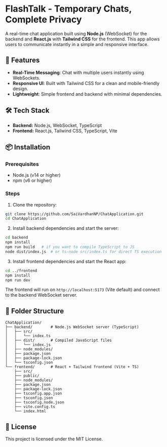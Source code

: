 # FlashTalk - Temporary Chats, Complete Privacy

A real-time chat application built using **Node.js** (WebSocket) for the backend and **React.js** with **Tailwind CSS** for the frontend. This app allows users to communicate instantly in a simple and responsive interface.

## 🚀 Features

* **Real-Time Messaging**: Chat with multiple users instantly using WebSockets.
* **Responsive UI**: Built with Tailwind CSS for a clean and mobile-friendly design.
* **Lightweight**: Simple frontend and backend with minimal dependencies.

## 🛠️ Tech Stack

* **Backend:** Node.js, WebSocket, TypeScript
* **Frontend:** React.js, Tailwind CSS, TypeScript, Vite

## 📦 Installation

### Prerequisites

* Node.js (v14 or higher)
* npm (v6 or higher)

### Steps

1. Clone the repository:

```bash
git clone https://github.com/SaiVardhanNP/ChatApplication.git
cd ChatApplication
```

2. Install backend dependencies and start the server:

```bash
cd backend
npm install
npm run build   # if you want to compile TypeScript to JS
node dist/index.js  # or ts-node src/index.ts for direct TS execution
```

3. Install frontend dependencies and start the React app:

```bash
cd ../frontend
npm install
npm run dev
```

The frontend will run on `http://localhost:5173` (Vite default) and connect to the backend WebSocket server.

## 🧩 Folder Structure

```
ChatApplication/
├── backend/        # Node.js WebSocket server (TypeScript)
│   ├── src/
│   │   └── index.ts
│   ├── dist/       # Compiled JavaScript files
│   │   └── index.js
│   ├── node_modules/
│   ├── package.json
│   ├── package-lock.json
│   └── tsconfig.json
└── frontend/       # React + Tailwind frontend (Vite + TS)
    ├── src/
    ├── public/
    ├── node_modules/
    ├── package.json
    ├── package-lock.json
    ├── tsconfig.app.json
    ├── tsconfig.json
    ├── tsconfig.node.json
    ├── vite.config.ts
    └── index.html
```

## 📄 License

This project is licensed under the MIT License.
